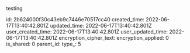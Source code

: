 testing

id: 2b624000f30c43eb9c7446e70517cc40
created_time: 2022-06-17T13:40:42.801Z
updated_time: 2022-06-17T13:40:42.801Z
user_created_time: 2022-06-17T13:40:42.801Z
user_updated_time: 2022-06-17T13:40:42.801Z
encryption_cipher_text: 
encryption_applied: 0
is_shared: 0
parent_id: 
type_: 5
